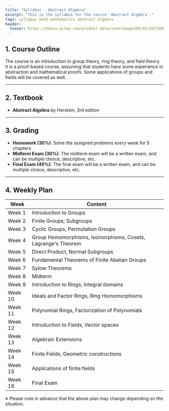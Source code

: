 ```yaml
---
title: "Syllabus - Abstract Algebra"
excerpt: "This is the syllabus for the course 'Abstract Algebra'."
tags: syllabus math mathematics abstract algebra
header:
  teaser: https://media.wiley.com/product_data/coverImage300/92/04713687/0471368792.jpg
---
```


## 1. Course Outline
The course is an introduction to group theory, ring theory, and field theory. It is a proof-based course, assuming that students have some experience in abstraction and mathematical proofs. Some applications of groups and fields will be covered as well.

---

## 2. Textbook
- **Abstract Algebra** by Herstein, 3rd edition

---

## 3. Grading
- **Homework (30%)**: Solve the assigned problems every week for 5 chapters
- **Midterm Exam (30%)**: The midterm exam will be a written exam, and can be multiple choice, descriptive, etc.
- **Final Exam (40%)**: The final exam will be a written exam, and can be multiple choice, descriptive, etc.

---

## 4. Weekly Plan

| Week | Content |
|------|------|
| Week 1 | Introduction to Groups |
| Week 2 | Finite Groups; Subgroups |
| Week 3 | Cyclic Groups, Permutation Groups |
| Week 4 | Group Homomorphisms, Isomorphisms, Cosets, Lagrange's Theorem |
| Week 5 | Direct Product, Normal Subgroups |
| Week 6 | Fundamental Theorems of Finite Abelian Groups |
| Week 7 | Sylow Theorems |
| Week 8 | Midterm |
| Week 9 | Introduction to Rings, Integral domains |
| Week 10 | Ideals and Factor Rings, Ring Homomorphisms |
| Week 11 | Polynomial Rings, Factorization of Polynomials |
| Week 12 | Introduction to Fields, Vector spaces |
| Week 13 | Algebraic Extensions |
| Week 14 | Finite Fields, Geometric constructions |
| Week 15 | Applications of finite fields |
| Week 16 | Final Exam |

※ Please note in advance that the above plan may change depending on the situation.
